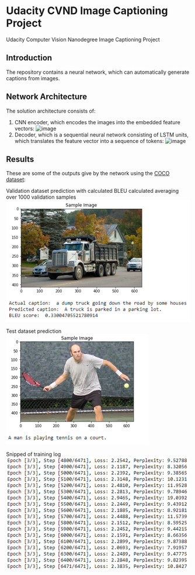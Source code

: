 # Udacity CVND Image Captioning Project
Udacity Computer Vision Nanodegree Image Captioning Project

## Introduction
The repository contains a neural network, which can automatically generate captions from images. 

## Network Architecture
The solution architecture consists of:
1. CNN encoder, which encodes the images into the embedded feature vectors:
![image](https://github.com/Lexie88rus/Udacity-CVND-Image-Captioning/raw/master/assets/encoder.png)
2. Decoder, which is a sequential neural network consisting of LSTM units, which translates the feature vector into a sequence of tokens:
![image](https://github.com/Lexie88rus/Udacity-CVND-Image-Captioning/raw/master/assets/decoder.png)

## Results
These are some of the outputs give by the network using the [COCO dataset](http://cocodataset.org/):

Validation dataset prediction with calculated BLEU calculated averaging over 1000 validation samples
![example1](https://github.com/Antanskas/ud-Image_captioning/blob/master/repo_images/validation_example.PNG)

Test dataset prediction
![example2](https://github.com/Antanskas/ud-Image_captioning/blob/master/repo_images/test_example.PNG)

Snipped of training log
![example3](https://github.com/Antanskas/ud-Image_captioning/blob/master/repo_images/training_log.PNG)

